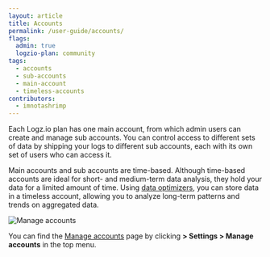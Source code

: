 ```yaml
---
layout: article
title: Accounts
permalink: /user-guide/accounts/
flags:
  admin: true
  logzio-plan: community
tags:
  - accounts
  - sub-accounts
  - main-account
  - timeless-accounts
contributors:
  - imnotashrimp
---
```


Each Logz.io plan has one main account, from which admin users can create and manage sub accounts.
You can control access to different sets of data by shipping your logs to different sub accounts, each with its own set of users who can access it.

Main accounts and sub accounts are time-based.
Although time-based accounts are ideal for short- and medium-term data analysis, they hold your data for a limited amount of time.
Using [data optimizers]({{site.baseurl}}/user-guide/optimizers/configure-optimizers.html), you can store data in a timeless account, allowing you to analyze long-term patterns and trends on aggregated data.

![Manage accounts]({{site.baseurl}}/images/accounts/accounts--manage-accounts.png)

You can find the [Manage accounts](https://app.logz.io/#/dashboard/settings/manage-users) page by clicking **<i class="li li-gear"></i> > Settings > Manage accounts** in the top menu.